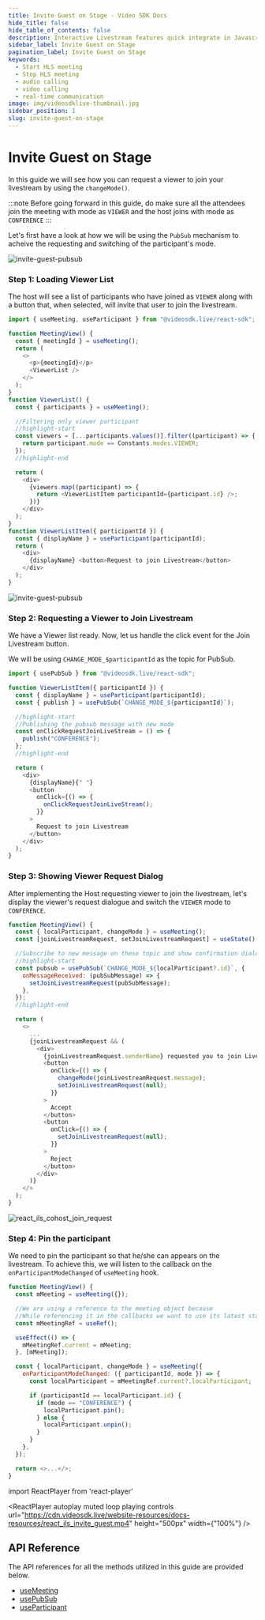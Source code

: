 ```yaml
---
title: Invite Guest on Stage - Video SDK Docs
hide_title: false
hide_table_of_contents: false
description: Interactive Livestream features quick integrate in Javascript, React JS, Android, IOS, React Native, Flutter with Video SDK to add live video & audio conferencing to your applications.
sidebar_label: Invite Guest on Stage
pagination_label: Invite Guest on Stage
keywords:
  - Start HLS meeting
  - Stop HLS meeting
  - audio calling
  - video calling
  - real-time communication
image: img/videosdklive-thumbnail.jpg
sidebar_position: 1
slug: invite-guest-on-stage
---
```


# Invite Guest on Stage

In this guide we will see how you can request a viewer to join your livestream by using the `changeMode()`.

:::note
Before going forward in this guide, do make sure all the attendees join the meeting with mode as `VIEWER` and the host joins with mode as `CONFERENCE`
:::

Let's first have a look at how we will be using the `PubSub` mechanism to acheive the requesting and switching of the participant's mode.

![invite-guest-pubsub](https://cdn.videosdk.live/website-resources/docs-resources/invite_guest_pubsub.png)

### Step 1: Loading Viewer List

The host will see a list of participants who have joined as `VIEWER` along with a button that, when selected, will invite that user to join the livestream.

```js
import { useMeeting, useParticipant } from "@videosdk.live/react-sdk";

function MeetingView() {
  const { meetingId } = useMeeting();
  return (
    <>
      <p>{meetingId}</p>
      <ViewerList />
    </>
  );
}
function ViewerList() {
  const { participants } = useMeeting();

  //Filtering only viewer participant
  //highlight-start
  const viewers = [...participants.values()].filter((participant) => {
    return participant.mode == Constants.modes.VIEWER;
  });
  //highlight-end

  return (
    <div>
      {viewers.map((participant) => {
        return <ViewerListItem participantId={participant.id} />;
      })}
    </div>
  );
}
function ViewerListItem({ participantId }) {
  const { displayName } = useParticipant(participantId);
  return (
    <div>
      {displayName} <button>Request to join Livestream</button>
    </div>
  );
}
```

![invite-guest-pubsub](https://cdn.videosdk.live/website-resources/docs-resources/react_ils_viewer_list.png)

### Step 2: Requesting a Viewer to Join Livestream

We have a Viewer list ready. Now, let us handle the click event for the Join Livestream button.

We will be using `CHANGE_MODE_$participantId` as the topic for PubSub.

```js
import { usePubSub } from "@videosdk.live/react-sdk";

function ViewerListItem({ participantId }) {
  const { displayName } = useParticipant(participantId);
  const { publish } = usePubSub(`CHANGE_MODE_${participantId}`);

  //highlight-start
  //Publishing the pubsub message with new mode
  const onClickRequestJoinLiveStream = () => {
    publish("CONFERENCE");
  };
  //highlight-end

  return (
    <div>
      {displayName}{" "}
      <button
        onClick={() => {
          onClickRequestJoinLiveStream();
        }}
      >
        Request to join Livestream
      </button>
    </div>
  );
}
```

### Step 3: Showing Viewer Request Dialog

After implementing the Host requesting viewer to join the livestream, let's display the viewer's request dialogue and switch the `VIEWER` mode to `CONFERENCE`.

```js
function MeetingView() {
  const { localParticipant, changeMode } = useMeeting();
  const [joinLivestreamRequest, setJoinLivestreamRequest] = useState();

  //Subscribe to new message on these topic and show confirmation dialog.
  //highlight-start
  const pubsub = usePubSub(`CHANGE_MODE_${localParticipant?.id}`, {
    onMessageReceived: (pubSubMessage) => {
      setJoinLivestreamRequest(pubSubMessage);
    },
  });
  //highlight-end

  return (
    <>
      ...
      {joinLivestreamRequest && (
        <div>
          {joinLivestreamRequest.senderName} requested you to join Livestream
          <button
            onClick={() => {
              changeMode(joinLivestreamRequest.message);
              setJoinLivestreamRequest(null);
            }}
          >
            Accept
          </button>
          <button
            onClick={() => {
              setJoinLivestreamRequest(null);
            }}
          >
            Reject
          </button>
        </div>
      )}
    </>
  );
}
```

![react_ils_cohost_join_request](https://cdn.videosdk.live/website-resources/docs-resources/react_ils_cohost_join_request.png)

### Step 4: Pin the participant

We need to pin the participant so that he/she can appears on the livestream. To achieve this, we will listen to the callback on the `onParticipantModeChanged` of `useMeeting` hook.

```js
function MeetingView() {
  const mMeeting = useMeeting({});

  //We are using a reference to the meeting object because
  //While referencing it in the callbacks we want to use its latest state
  const mMeetingRef = useRef();

  useEffect(() => {
    mMeetingRef.current = mMeeting;
  }, [mMeeting]);

  const { localParticipant, changeMode } = useMeeting({
    onParticipantModeChanged: ({ participantId, mode }) => {
      const localParticipant = mMeetingRef.current?.localParticipant;

      if (participantId == localParticipant.id) {
        if (mode == "CONFERENCE") {
          localParticipant.pin();
        } else {
          localParticipant.unpin();
        }
      }
    },
  });

  return <>...</>;
}
```

import ReactPlayer from 'react-player'

<div style={{textAlign: 'center'}}>

<ReactPlayer autoplay muted loop playing controls url="https://cdn.videosdk.live/website-resources/docs-resources/react_ils_invite_guest.mp4" height="500px" width={"100%"} />

</div>

## API Reference

The API references for all the methods utilized in this guide are provided below.

- [useMeeting](/react/api/sdk-reference/use-meeting/introduction)
- [usePubSub](/react/api/sdk-reference/use-pubsub)
- [useParticipant](/react/api/sdk-reference/use-participant/introduction)
